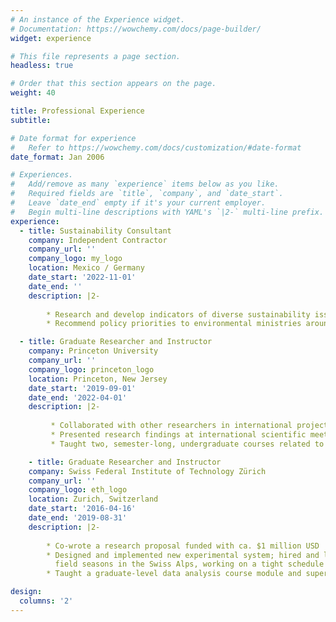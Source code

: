 ```yaml
---
# An instance of the Experience widget.
# Documentation: https://wowchemy.com/docs/page-builder/
widget: experience

# This file represents a page section.
headless: true

# Order that this section appears on the page.
weight: 40

title: Professional Experience
subtitle:

# Date format for experience
#   Refer to https://wowchemy.com/docs/customization/#date-format
date_format: Jan 2006

# Experiences.
#   Add/remove as many `experience` items below as you like.
#   Required fields are `title`, `company`, and `date_start`.
#   Leave `date_end` empty if it's your current employer.
#   Begin multi-line descriptions with YAML's `|2-` multi-line prefix.
experience:
  - title: Sustainability Consultant 
    company: Independent Contractor
    company_url: ''
    company_logo: my_logo
    location: Mexico / Germany
    date_start: '2022-11-01'
    date_end: ''
    description: |2-
        
        * Research and develop indicators of diverse sustainability issues, from deforestation to greenhouse gas emissions and air pollutants, to improve Yale University’s Environmental Performance Index in its 2024 release
        * Recommend policy priorities to environmental ministries around the world, and guide sustainability investments

  - title: Graduate Researcher and Instructor
    company: Princeton University
    company_url: ''
    company_logo: princeton_logo
    location: Princeton, New Jersey
    date_start: '2019-09-01'
    date_end: '2022-04-01'
    description: |2- 
    
         * Collaborated with other researchers in international projects and published four papers in top ecological journals
         * Presented research findings at international scientific meetings and received two prizes for the best student talk
         * Taught two, semester-long, undergraduate courses related to ecology and sustainability  

    - title: Graduate Researcher and Instructor
    company: Swiss Federal Institute of Technology Zürich
    company_url: ''
    company_logo: eth_logo
    location: Zurich, Switzerland
    date_start: '2016-04-16'
    date_end: '2019-08-31'
    description: |2-
    
        * Co-wrote a research proposal funded with ca. $1 million USD
        * Designed and implemented new experimental system; hired and led a team of five scientists for three consecutive
          field seasons in the Swiss Alps, working on a tight schedule under extreme weather conditions
        * Taught a graduate-level data analysis course module and supervised a Master thesis research project

design:
  columns: '2'
---
```

